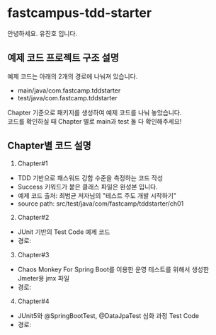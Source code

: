 # fastcampus-tdd-starter

안녕하세요.
유진호 입니다.

## 예제 코드 프로젝트 구조 설명
예제 코드는 아래의 2개의 경로에 나눠져 있습니다.
- main/java/com.fastcamp.tddstarter
- test/java/com.fastcamp.tddstarter

Chapter 기준으로 패키지를 생성하여 예제 코드를 나눠 놓았습니다.<br />
코드를 확인하실 때 Chapter 별로 main과 test 둘 다 확인해주세요!<br />

## Chapter별 코드 설명
1. Chapter#1
- TDD 기반으로 패스워드 강함 수준을 측정하는 코드 작성
- Success 키워드가 붙은 클래스 파일은 완성본 입니다.
- 예제 코드 출처: 최범균 저자님의 "테스트 주도 개발 시작하기"
- source path: src/test/java/com/fastcamp/tddstarter/ch01
2. Chapter#2
- JUnit 기반의 Test Code 예제 코드
- 경로:
3. Chapter#3
- Chaos Monkey For Spring Boot를 이용한 운영 테스트를 위해서 생성한 Jmeter용 jmx 파일
- 경로:
4. Chapter#4
- JUnit5와 @SpringBootTest, @DataJpaTest 심화 과정 Test Code
- 경로: 
